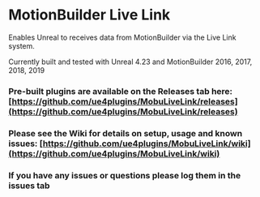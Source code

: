 # MotionBuilder Live Link

Enables Unreal to receives data from MotionBuilder via the Live Link system.

Currently built and tested with Unreal 4.23 and MotionBuilder 2016, 2017, 2018, 2019

### Pre-built plugins are available on the Releases tab here: [https://github.com/ue4plugins/MobuLiveLink/releases](https://github.com/ue4plugins/MobuLiveLink/releases)

### Please see the Wiki for details on setup, usage and known issues: [https://github.com/ue4plugins/MobuLiveLink/wiki](https://github.com/ue4plugins/MobuLiveLink/wiki)
	
### If you have any issues or questions please log them in the issues tab
